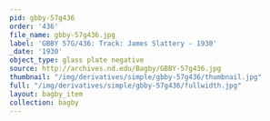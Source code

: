 ```yaml
---
pid: gbby-57g436
order: '436'
file_name: gbby-57g436.jpg
label: 'GBBY 57G/436: Track: James Slattery - 1930'
_date: '1930'
object_type: glass plate negative
source: http://archives.nd.edu/Bagby/GBBY-57g436.jpg
thumbnail: "/img/derivatives/simple/gbby-57g436/thumbnail.jpg"
full: "/img/derivatives/simple/gbby-57g436/fullwidth.jpg"
layout: bagby_item
collection: bagby
---
```

